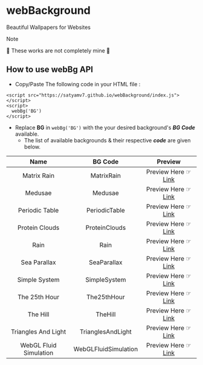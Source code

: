 # webBackground
Beautiful Wallpapers for Websites

> [!NOTE]
>  🛑 These works are not completely mine 🛑

## How to use webBg API

- Copy/Paste The following code in your HTML file :

```
<script src="https://satyamv7.github.io/webBackground/index.js"></script>
<script>
  webBg('BG')
</script>
```
- Replace **BG** in ```webBg('BG')``` with the your desired background's **_BG Code_** available.
  * The list of available backgrounds & their respective **_code_** are given below.

| Name | BG Code | Preview |
|     :---:      |     :---:      |     :---:      |
| Matrix Rain | MatrixRain | Preview Here ☞ [Link](https://satyamv7.github.io/webBackground/BG/MatrixRain) |
| Medusae | Medusae | Preview Here ☞ [Link](https://satyamv7.github.io/webBackground/BG/Medusae) |
| Periodic Table | PeriodicTable | Preview Here ☞ [Link](https://satyamv7.github.io/webBackground/BG/PeriodicTable) |
| Protein Clouds | ProteinClouds | Preview Here ☞ [Link](https://satyamv7.github.io/webBackground/BG/ProteinClouds) |
| Rain | Rain | Preview Here ☞ [Link](https://satyamv7.github.io/webBackground/BG/Rain) |
| Sea Parallax | SeaParallax | Preview Here ☞ [Link](https://satyamv7.github.io/webBackground/BG/SeaParallax) |
| Simple System | SimpleSystem | Preview Here ☞ [Link](https://satyamv7.github.io/webBackground/BG/SimpleSystem) |
| The 25th Hour | The25thHour | Preview Here ☞ [Link](https://satyamv7.github.io/webBackground/BG/The25thHour) |
| The Hill | TheHill | Preview Here ☞ [Link](https://satyamv7.github.io/webBackground/BG/TheHill) |
| Triangles And Light | TrianglesAndLight | Preview Here ☞ [Link](https://satyamv7.github.io/webBackground/BG/TrianglesAndLight) |
| WebGL Fluid Simulation | WebGLFluidSimulation | Preview Here ☞ [Link](https://satyamv7.github.io/webBackground/BG/WebGLFluidSimulation) |
